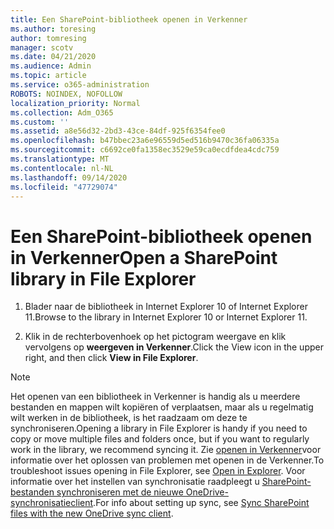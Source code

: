 ```yaml
---
title: Een SharePoint-bibliotheek openen in Verkenner
ms.author: toresing
author: tomresing
manager: scotv
ms.date: 04/21/2020
ms.audience: Admin
ms.topic: article
ms.service: o365-administration
ROBOTS: NOINDEX, NOFOLLOW
localization_priority: Normal
ms.collection: Adm_O365
ms.custom: ''
ms.assetid: a8e56d32-2bd3-43ce-84df-925f6354fee0
ms.openlocfilehash: b47bbec23a6e96559d5ed516b9470c36fa06335a
ms.sourcegitcommit: c6692ce0fa1358ec3529e59ca0ecdfdea4cdc759
ms.translationtype: MT
ms.contentlocale: nl-NL
ms.lasthandoff: 09/14/2020
ms.locfileid: "47729074"
---
```

# <a name="open-a-sharepoint-library-in-file-explorer"></a><span data-ttu-id="c149f-102">Een SharePoint-bibliotheek openen in Verkenner</span><span class="sxs-lookup"><span data-stu-id="c149f-102">Open a SharePoint library in File Explorer</span></span>

1. <span data-ttu-id="c149f-103">Blader naar de bibliotheek in Internet Explorer 10 of Internet Explorer 11.</span><span class="sxs-lookup"><span data-stu-id="c149f-103">Browse to the library in Internet Explorer 10 or Internet Explorer 11.</span></span> 
    
2. <span data-ttu-id="c149f-104">Klik in de rechterbovenhoek op het pictogram weergave en klik vervolgens op **weergeven in Verkenner**.</span><span class="sxs-lookup"><span data-stu-id="c149f-104">Click the View icon in the upper right, and then click **View in File Explorer**.</span></span>
    
> [!NOTE]
> <span data-ttu-id="c149f-105">Het openen van een bibliotheek in Verkenner is handig als u meerdere bestanden en mappen wilt kopiëren of verplaatsen, maar als u regelmatig wilt werken in de bibliotheek, is het raadzaam om deze te synchroniseren.</span><span class="sxs-lookup"><span data-stu-id="c149f-105">Opening a library in File Explorer is handy if you need to copy or move multiple files and folders once, but if you want to regularly work in the library, we recommend syncing it.</span></span> <span data-ttu-id="c149f-106">Zie [openen in Verkenner](https://go.microsoft.com/fwlink/?linkid=871665)voor informatie over het oplossen van problemen met openen in de Verkenner.</span><span class="sxs-lookup"><span data-stu-id="c149f-106">To troubleshoot issues opening in File Explorer, see [Open in Explorer](https://go.microsoft.com/fwlink/?linkid=871665).</span></span> <span data-ttu-id="c149f-107">Voor informatie over het instellen van synchronisatie raadpleegt u [SharePoint-bestanden synchroniseren met de nieuwe OneDrive-synchronisatieclient](https://go.microsoft.com/fwlink/?linkid=871666).</span><span class="sxs-lookup"><span data-stu-id="c149f-107">For info about setting up sync, see [Sync SharePoint files with the new OneDrive sync client](https://go.microsoft.com/fwlink/?linkid=871666).</span></span> 
  


